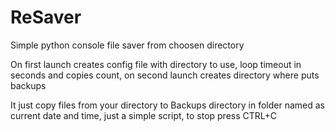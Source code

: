 # ReSaver
Simple python console file saver from choosen directory

On first launch creates config file with directory to use, loop timeout in seconds and copies count, on second launch creates directory where puts backups

It just copy files from your directory to Backups directory in folder named as current date and time, just a simple script, to stop press CTRL+C 
